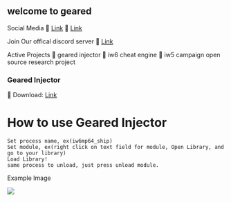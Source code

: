 

## welcome to geared


Social Media
 <devops> [Link](https://www.twitter.com/reviveddev)
 <reeko> [Link](https://www.twitter.com/mrreekotv)
  
Join Our offical discord server
 [Link](https://discord.gg/4uekthy)

Active Projects
 geared injector
 iw6 cheat engine
 iw5 campaign open source research project


### Geared Injector

 Download: [Link](https://drive.google.com/open?id=1ufHBrBoZKnTKUP9SPPxDELzGpis_nTKP)

# How to use Geared Injector
```
Set process name, ex(iw6mp64_ship)
Set module, ex(right click on text field for module, Open Library, and go to your library)
Load Library!
same process to unload, just press unload module.
```
Example Image

<img src="https://i.imgur.com/5ju6zE4.png"></img>
